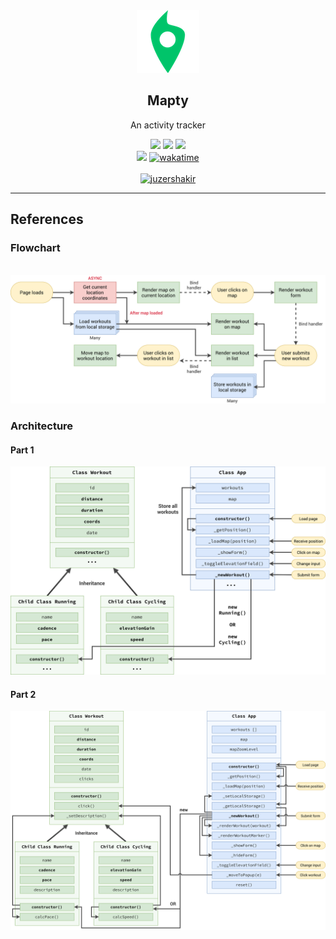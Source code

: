 <div align="center">
  <img src="assets/icon.png" />
  <h2>Mapty</h2>
  <p>An activity tracker</p>
</div>

<div align="center">

  <!-- HTML -->
  <img src="https://img.shields.io/badge/html5-%23E34F26.svg?style=for-the-badge&logo=html5&logoColor=white">

  <!-- CSS -->
  <img src="https://img.shields.io/badge/css3-%231572B6.svg?style=for-the-badge&logo=css3&logoColor=white">

  <!-- JAVASCRIPT -->
  <img src="https://img.shields.io/badge/javascript-%23323330.svg?style=for-the-badge&logo=javascript&logoColor=%23F7DF1E">

  <!-- MORE BADGES visit https://github.com/Ileriayo/markdown-badges -->

</div>

<div align="center">
  <!-- REPO VIEWS -->
  <img src="https://visitor-badge.glitch.me/badge?page_id=juzershakir.mapty_app&left_color=black&right_color=green&style=for-the-badge&logo=Github"/>
  <!-- WAKATIME -->
    <a href="https://wakatime.com/badge/user/ccef187f-4308-4666-920d-d0a9a07d713a/project/438285b8-30c1-4303-8e58-6685eba7fe4a"><img src="https://wakatime.com/badge/user/ccef187f-4308-4666-920d-d0a9a07d713a/project/438285b8-30c1-4303-8e58-6685eba7fe4a.svg" alt="wakatime"></a>
</div>

<br>

<div align="center">
  <!-- BUY ME COFFEE -->
  <a href="https://www.buymeacoffee.com/juzershakir"> <img src="https://cdn.buymeacoffee.com/buttons/v2/default-yellow.png" height="50" width="210" alt="juzershakir" /></a>
</div>

---

## References

### Flowchart

<br>
<img src="references/flowchart.png" />

### Architecture

#### Part 1

<img src="references/architecture-1.png" />

<br>

#### Part 2

<img src="references/architecture-2.png" />
